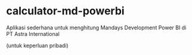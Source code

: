 # calculator-md-powerbi

Aplikasi sederhana untuk menghitung Mandays Development Power BI di PT Astra International 

(untuk keperluan pribadi)
